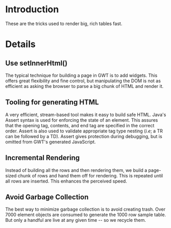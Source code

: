 # Introduction #

These are the tricks used to render big, rich tables fast.


# Details #

## Use setInnerHtml() ##

The typical technique for building a page in GWT is to add widgets. This offers great flexibility and fine control, but manipulating the DOM is not as efficient as asking the browser to parse a big chunk of HTML and render it.

## Tooling for generating HTML ##

A very efficient, stream-based tool makes it easy to build safe HTML. Java's Assert syntax is used for enforcing the state of an element. This assures that the opening tag, contents, and end tag are specified in the correct order. Assert is also used to validate appropriate tag type nesting (_i.e_; a TR can be followed by a TD). Assert gives protection during debugging, but is omitted from GWT's generated JavaScript.

## Incremental Rendering ##
Instead of building all the rows and then rendering them, we build a page-sized chunk of rows and hand them off for rendering. This is repeated until all rows are inserted. This enhances the perceived speed.

## Avoid Garbage Collection ##
The best way to minimize garbage collection is to avoid creating trash. Over 7000 element objects are consumed to generate the 1000 row sample table. But only a handful are live at any given time -- so we recycle them.